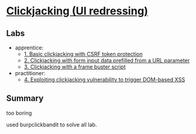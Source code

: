 # [Clickjacking (UI redressing)](https://portswigger.net/web-security/clickjacking)

## Labs

- apprentice:
  - [1. Basic clickjacking with CSRF token protection](./lab/1.%20Basic%20clickjacking%20with%20CSRF%20token%20protection.md)
  - [2. Clickjacking with form input data prefilled from a URL parameter](./lab/2.%20Clickjacking%20with%20form%20input%20data%20prefilled%20from%20a%20URL%20parameter.md)
  - [3. Clickjacking with a frame buster script](./lab/3.%20Clickjacking%20with%20a%20frame%20buster%20script.md)
- practitioner:
  - [4. Exploiting clickjacking vulnerability to trigger DOM-based XSS](./lab/4.%20Exploiting%20clickjacking%20vulnerability%20to%20trigger%20DOM-based%20XSS.md)

## Summary

too boring

used burpclickbandit to solve all lab.
